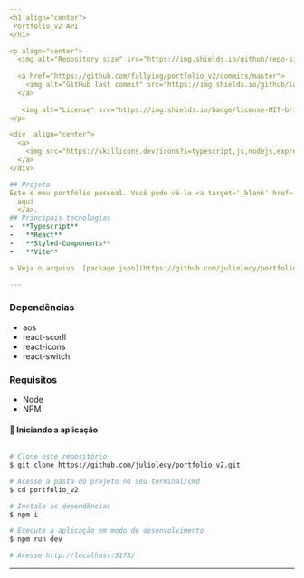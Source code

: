 ```yaml
---
<h1 align="center"> 
 Portfolio_v2 API
</h1>

<p align="center">
  <img alt="Repository size" src="https://img.shields.io/github/repo-size/juliolecy/portfolio_v2">
  
  <a href="https://github.com/fallying/portfolio_v2/commits/master">
    <img alt="GitHub last commit" src="https://img.shields.io/github/last-commit/juliolecy/portfolio_v2">
  </a>
    
   <img alt="License" src="https://img.shields.io/badge/license-MIT-brightgreen">
</p>

<div  align="center">
  <a>
    <img src="https://skillicons.dev/icons?i=typescript,js,nodejs,express,sequelize,postgresql" />
  </a>
</div>

## Projeto
Este é meu portfólio pessoal. Você pode vê-lo <a target='_blank' href='https://jlins.vercel.app/'>
  aqui
  </a>.
## Principais tecnologias
-  **Typescript**
-   **React**
-   **Styled-Components**
-   **Vite**

> Veja o arquivo  [package.json](https://github.com/juliolecy/portfolio_v2/blob/master/package.json)

---
```

### Dependências  
* aos
* react-scorll
* react-icons
* react-switch

### Requisitos

* Node
* NPM

#### 🧭 Iniciando a aplicação

```bash

# Clone este repositório
$ git clone https://github.com/juliolecy/portfolio_v2.git

# Acesse a pasta do projeto no seu terminal/cmd
$ cd portfolio_v2

# Instale as dependências
$ npm i

# Execute a aplicação em modo de desenvolvimento
$ npm run dev

# Acesse http://localhost:5173/

```

---



